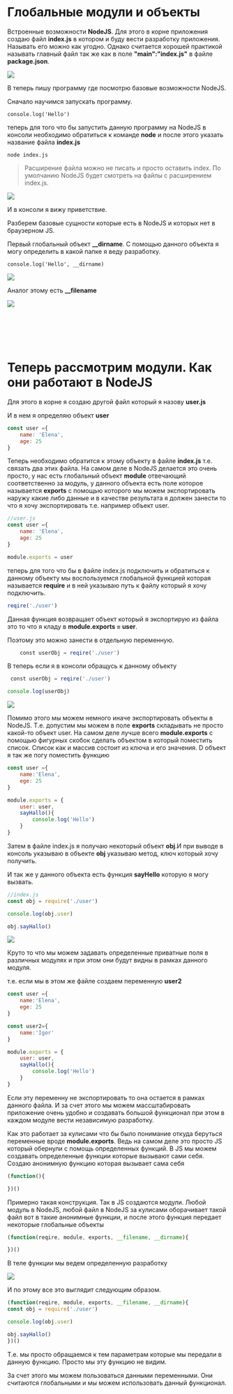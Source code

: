 # Глобальные модули и объекты

Встроенные возможности **NodeJS**. 
Для этого в корне приложения создаю файл **index.js** в котором и буду вести разработку приложения. Называть его можно как угодно. Однако считается хорошей практикой называть главный файл так же как в поле **"main":"index.js"** в файле **package.json**.

![](img/005.jpg)

B теперь пишу программу где посмотрю базовые возможности NodeJS.

Сначало научимся запускать программу.

```
console.log('Hello')
```

теперь для того что бы запустить данную программу на NodeJS в консоли необходимо обратиться к команде **node** и после этого указать название файла **index.js**

```
node index.js

```

> Расширение файла можно не писать и просто оставить index. По умолчанию NodeJS будет смотреть на файлы с расширением index.js.

![](img/006.jpg)

И в консоли я вижу приветствие.


Разберем базовые сущности которые есть в NodeJS и которых нет в браузерном JS.

Первый глобальный объект **__dirname**. C помощью данного объекта я могу определить в какой папке я веду разработку.

```
console.log('Hello', __dirname)
```

![](img/007.jpg)

Аналог этому есть **__filename**

![](img/008.jpg)

<br><br><br><br>

# Теперь рассмотрим модули. Как они работают в NodeJS

Для этого в корне я создаю другой файл который я назову **user.js**

И в нем я определяю объект **user**

```js
const user ={
    name: 'Elena',
    age: 25
}

```

Теперь необходимо обратится к этому объекту в файле **index.js** т.е. связать два этих файла. 
На самом деле в NodeJS делается это очень просто, у нас есть глобальный объект **module** отвечающий соответственно за модуль, у данного объекта есть поле которое называется **exports** c помощью которого мы можем экспортировать наружу какие либо данные и в качестве результата я должен занести то что я хочу экспортировать т.е. например объект user.

```js
//user.js
const user ={
    name: 'Elena',
    age: 25
}

module.exports = user
```

теперь для того что бы в файле index.js подключить и обратиться к данному объекту мы воспользуемся глобальной функцией которая называется **require** и в ней указываю путь к файлу который я хочу подключить.

```js
reqire('./user')
```

Данная функция возвращает объект который я экспортирую из файла это то что я кладу в **module.exports = user**.

Поэтому это можно занести в отдельную переменную.

```js
    сonst userObj = reqire('./user')
```
B теперь если я в консоли обращусь к данному объекту 

```js
 сonst userObj = reqire('./user')

console.log(userObj)
```

![](img/009.jpg)

Помимо этого мы можем немного иначе экспортировать объекты в NodeJS. Т.е. допустим мы можем в поле **exports** складывать не просто какой-то объект user. 
На самом деле лучше всего **module.exports** с помощью фигурных скобок сделать объектом в который поместить список. Список как и массив состоит из ключа и его значения. D объект я так же погу поместить функцию

```js
const user ={
    name:'Elena',
    ege: 25
}

module.exports = {
    user: user,
    sayHallo(){
        console.log('Hello')
    }
}

```

Затем в файле index.js я получаю некоторый объект **obj**.И при выводе в консоль указываю в объекте **obj** указываю метод, ключ который хочу получить.

И так же у данного объекта есть функция **sayHello** которую я могу вызвать.

```js
//index.js
const obj = require('./user')

console.log(obj.user)

obj.sayHallo()

```

![](img/010.jpg)

Круто то что мы можем задавать определенные приватные поля в различных модулях и при этом они будут видны в рамках данного модуля.

т.е. если мы в этом же файле создаем переменную **user2**

```js
const user ={
    name:'Elena',
    ege: 25
}

const user2={
    name:'Igor'
}

module.exports = {
    user: user,
    sayHallo(){
        console.log('Hello')
    }
}

```

Если эту переменну не экспортировать то она остается в рамках данного файла. И за счет этого мы можем массштабировать приложение очень удобно и создавать большой функционал при этом в каждом модуле вести независимую разработку.

Как это работает за кулисами что бы было понимание откуда беруться переменные вроде **module.exports**. Ведь на самом деле это просто JS который обернули с помощь определенных функций.
В JS мы можем создавать определенные функции которые вызывают сами себя. Создаю анонимную функцию которая вызывает сама себя

```js
(function(){

})()

```

Примерно такая конструкция.
Так в JS создаются модули. Любой модуль в NodeJS, любой файл в NodeJS за кулисами оборачивает такой файл вот в такие анонимные функции, и после этого функция передает некоторые глобальные объекты

```js
(function(reqire, module, exports, __filename, __dirname){

})()

```

В теле функции мы ведем определенную разработку 

![](img/011.jpg)

И по этому все это выглядит следующим образом.

```js
(function(reqire, module, exports, __filename, __dirname){
const obj = require('./user')

console.log(obj.user)

obj.sayHallo()
})()

```

Т.е. мы просто обращаемся к тем параметрам которые мы передали в данную функцию. Просто мы эту функцию не видим.

За счет этого мы можем пользоваться данными переменными. Они считаются глобальными и мы можем использовать данный функционал.